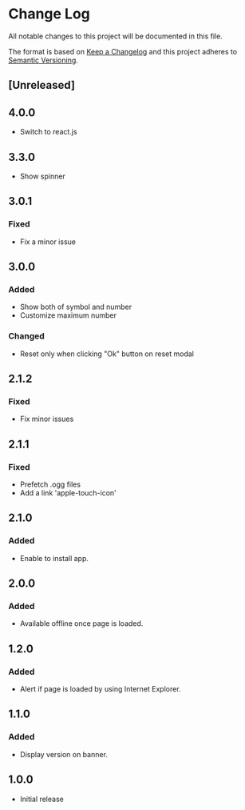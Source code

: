 # Change Log
All notable changes to this project will be documented in this file.

The format is based on [Keep a Changelog](http://keepachangelog.com/)
and this project adheres to [Semantic Versioning](http://semver.org/).

## [Unreleased]

## 4.0.0

- Switch to react.js

## 3.3.0

- Show spinner

## 3.0.1

### Fixed

- Fix a minor issue

## 3.0.0

### Added

- Show both of symbol and number
- Customize maximum number

### Changed

- Reset only when clicking "Ok" button on reset modal

## 2.1.2

### Fixed

- Fix minor issues

## 2.1.1

### Fixed

- Prefetch .ogg files
- Add a link 'apple-touch-icon'

## 2.1.0

### Added

- Enable to install app. 

## 2.0.0

### Added

- Available offline once page is loaded.

## 1.2.0

### Added

- Alert if page is loaded by using Internet Explorer.

## 1.1.0

### Added

- Display version on banner.

## 1.0.0

- Initial release
